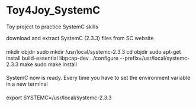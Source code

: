 # Toy4Joy_SystemC
Toy project to practice SystemC skills

download and extract SystemC (2.3.3) files from SC website
####
mkdir objdir
sudo mkdir /usr/local/systemc-2.3.3
cd objdir
sudo apt-get install build-essential libpcap-dev
../configure --prefix=/usr/local/systemc-2.3.3
make
sudo make install
####
SystemC now is ready. Every time you have to set the environment variable in a new terminal
####
export SYSTEMC=/usr/local/systemc-2.3.3
####
